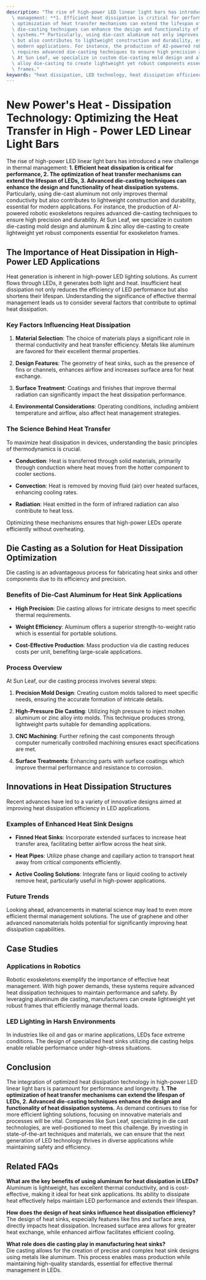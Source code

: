 ```yaml
---
description: "The rise of high-power LED linear light bars has introduced a new challenge in thermal\
  \ management: **1. Efficient heat dissipation is critical for performance, 2. The\
  \ optimization of heat transfer mechanisms can extend the lifespan of LEDs, 3. Advanced\
  \ die-casting techniques can enhance the design and functionality of heat dissipation\
  \ systems.** Particularly, using die-cast aluminum not only improves thermal conductivity\
  \ but also contributes to lightweight construction and durability, essential for\
  \ modern applications. For instance, the production of AI-powered robotic exoskeletons\
  \ requires advanced die-casting techniques to ensure high precision and durability.\
  \ At Sun Leaf, we specialize in custom die-casting mold design and aluminum & zinc\
  \ alloy die-casting to create lightweight yet robust components essential for exoskeleton\
  \ frames."
keywords: "heat dissipation, LED technology, heat dissipation efficiency, die casting process"
---
```

# New Power's Heat - Dissipation Technology: Optimizing the Heat Transfer in High - Power LED Linear Light Bars

The rise of high-power LED linear light bars has introduced a new challenge in thermal management: **1. Efficient heat dissipation is critical for performance, 2. The optimization of heat transfer mechanisms can extend the lifespan of LEDs, 3. Advanced die-casting techniques can enhance the design and functionality of heat dissipation systems.** Particularly, using die-cast aluminum not only improves thermal conductivity but also contributes to lightweight construction and durability, essential for modern applications. For instance, the production of AI-powered robotic exoskeletons requires advanced die-casting techniques to ensure high precision and durability. At Sun Leaf, we specialize in custom die-casting mold design and aluminum & zinc alloy die-casting to create lightweight yet robust components essential for exoskeleton frames.

## The Importance of Heat Dissipation in High-Power LED Applications

Heat generation is inherent in high-power LED lighting solutions. As current flows through LEDs, it generates both light and heat. Insufficient heat dissipation not only reduces the efficiency of LED performance but also shortens their lifespan. Understanding the significance of effective thermal management leads us to consider several factors that contribute to optimal heat dissipation.

### Key Factors Influencing Heat Dissipation

1. **Material Selection**: The choice of materials plays a significant role in thermal conductivity and heat transfer efficiency. Metals like aluminum are favored for their excellent thermal properties.
   
2. **Design Features**: The geometry of heat sinks, such as the presence of fins or channels, enhances airflow and increases surface area for heat exchange.

3. **Surface Treatment**: Coatings and finishes that improve thermal radiation can significantly impact the heat dissipation performance.

4. **Environmental Considerations**: Operating conditions, including ambient temperature and airflow, also affect heat management strategies.

### The Science Behind Heat Transfer

To maximize heat dissipation in devices, understanding the basic principles of thermodynamics is crucial. 

- **Conduction**: Heat is transferred through solid materials, primarily through conduction where heat moves from the hotter component to cooler sections.

- **Convection**: Heat is removed by moving fluid (air) over heated surfaces, enhancing cooling rates.

- **Radiation**: Heat emitted in the form of infrared radiation can also contribute to heat loss.

Optimizing these mechanisms ensures that high-power LEDs operate efficiently without overheating.

## Die Casting as a Solution for Heat Dissipation Optimization

Die casting is an advantageous process for fabricating heat sinks and other components due to its efficiency and precision.

### Benefits of Die-Cast Aluminum for Heat Sink Applications

- **High Precision**: Die casting allows for intricate designs to meet specific thermal requirements.
  
- **Weight Efficiency**: Aluminum offers a superior strength-to-weight ratio which is essential for portable solutions.
  
- **Cost-Effective Production**: Mass production via die casting reduces costs per unit, benefiting large-scale applications.

### Process Overview

At Sun Leaf, our die casting process involves several steps:

1. **Precision Mold Design**: Creating custom molds tailored to meet specific needs, ensuring the accurate formation of intricate details.

2. **High-Pressure Die Casting**: Utilizing high pressure to inject molten aluminum or zinc alloy into molds. This technique produces strong, lightweight parts suitable for demanding applications.

3. **CNC Machining**: Further refining the cast components through computer numerically controlled machining ensures exact specifications are met.

4. **Surface Treatments**: Enhancing parts with surface coatings which improve thermal performance and resistance to corrosion.

## Innovations in Heat Dissipation Structures

Recent advances have led to a variety of innovative designs aimed at improving heat dissipation efficiency in LED applications.

### Examples of Enhanced Heat Sink Designs

- **Finned Heat Sinks**: Incorporate extended surfaces to increase heat transfer area, facilitating better airflow across the heat sink.

- **Heat Pipes**: Utilize phase change and capillary action to transport heat away from critical components efficiently.

- **Active Cooling Solutions**: Integrate fans or liquid cooling to actively remove heat, particularly useful in high-power applications.

### Future Trends

Looking ahead, advancements in material science may lead to even more efficient thermal management solutions. The use of graphene and other advanced nanomaterials holds potential for significantly improving heat dissipation capabilities.

## Case Studies

### Applications in Robotics

Robotic exoskeletons exemplify the importance of effective heat management. With high power demands, these systems require advanced heat dissipation techniques to maintain performance and safety. By leveraging aluminum die casting, manufacturers can create lightweight yet robust frames that efficiently manage thermal loads.

### LED Lighting in Harsh Environments

In industries like oil and gas or marine applications, LEDs face extreme conditions. The design of specialized heat sinks utilizing die casting helps enable reliable performance under high-stress situations.

## Conclusion

The integration of optimized heat dissipation technology in high-power LED linear light bars is paramount for performance and longevity. **1. The optimization of heat transfer mechanisms can extend the lifespan of LEDs, 2. Advanced die-casting techniques enhance the design and functionality of heat dissipation systems.** As demand continues to rise for more efficient lighting solutions, focusing on innovative materials and processes will be vital. Companies like Sun Leaf, specializing in die cast technologies, are well-positioned to meet this challenge. By investing in state-of-the-art techniques and materials, we can ensure that the next generation of LED technology thrives in diverse applications while maintaining safety and efficiency.

## Related FAQs

**What are the key benefits of using aluminum for heat dissipation in LEDs?**  
Aluminum is lightweight, has excellent thermal conductivity, and is cost-effective, making it ideal for heat sink applications. Its ability to dissipate heat effectively helps maintain LED performance and extends their lifespan.

**How does the design of heat sinks influence heat dissipation efficiency?**  
The design of heat sinks, especially features like fins and surface area, directly impacts heat dissipation. Increased surface area allows for greater heat exchange, while enhanced airflow facilitates efficient cooling.

**What role does die casting play in manufacturing heat sinks?**  
Die casting allows for the creation of precise and complex heat sink designs using metals like aluminum. This process enables mass production while maintaining high-quality standards, essential for effective thermal management in LEDs.
